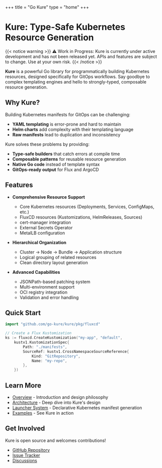 +++
title = "Go Kure"
type = "home"
+++

# Kure: Type-Safe Kubernetes Resource Generation

{{< notice warning >}}
⚠️ Work in Progress: Kure is currently under active development and has not been released yet. APIs and features are subject to change. Use at your own risk.
{{< /notice >}}

**Kure** is a powerful Go library for programmatically building Kubernetes resources, designed specifically for GitOps workflows. Say goodbye to complex templating engines and hello to strongly-typed, composable resource generation.

## Why Kure?

Building Kubernetes manifests for GitOps can be challenging:
- **YAML templating** is error-prone and hard to maintain
- **Helm charts** add complexity with their templating language
- **Raw manifests** lead to duplication and inconsistency

Kure solves these problems by providing:
- **Type-safe builders** that catch errors at compile time
- **Composable patterns** for reusable resource generation
- **Native Go code** instead of template syntax
- **GitOps-ready output** for Flux and ArgoCD

## Features

- **Comprehensive Resource Support**
  - Core Kubernetes resources (Deployments, Services, ConfigMaps, etc.)
  - FluxCD resources (Kustomizations, HelmReleases, Sources)
  - cert-manager integration
  - External Secrets Operator
  - MetalLB configuration
  
- **Hierarchical Organization**
  - Cluster → Node → Bundle → Application structure
  - Logical grouping of related resources
  - Clean directory layout generation

- **Advanced Capabilities**
  - JSONPath-based patching system
  - Multi-environment support
  - OCI registry integration
  - Validation and error handling

## Quick Start

```go
import "github.com/go-kure/kure/pkg/fluxcd"

// Create a Flux Kustomization
ks := fluxcd.CreateKustomization("my-app", "default", 
    kustv1.KustomizationSpec{
        Path: "./manifests",
        SourceRef: kustv1.CrossNamespaceSourceReference{
            Kind: "GitRepository",
            Name: "my-repo",
        },
    })
```

## Learn More

- [Overview](/overview) - Introduction and design philosophy
- [Architecture](/architecture) - Deep dive into Kure's design
- [Launcher System](/packages/launcher) - Declarative Kubernetes manifest generation
- [Examples](/examples/patches) - See Kure in action

## Get Involved

Kure is open source and welcomes contributions!

- [GitHub Repository](https://github.com/go-kure/kure)
- [Issue Tracker](https://github.com/go-kure/kure/issues)
- [Discussions](https://github.com/go-kure/kure/discussions)
